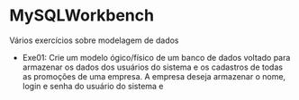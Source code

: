 # MySQLWorkbench
Vários exercícios sobre modelagem de dados

- Exe01: Crie um modelo ógico/físico de um banco de dados voltado para armazenar os dados dos usuários do sistema e os cadastros de todas as promoções de uma empresa. A empresa deseja armazenar o nome, login e senha do usuário do sistema e 
